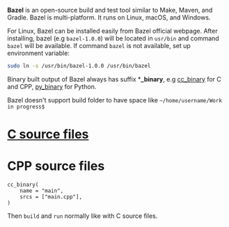 **Bazel** is an open-source build and test tool similar to Make, Maven, and Gradle. Bazel is multi-platform. It runs on Linux, macOS, and Windows. 

For Linux, Bazel can be installed easily from Bazel official webpage. After installing, bazel (e.g ``bazel-1.0.0``) will be located in ``usr/bin`` and command ``bazel`` will be available. If command ``bazel`` is not available, set up environment variable:

```sh
sudo ln -s /usr/bin/bazel-1.0.0 /usr/bin/bazel
```

Binary built output of Bazel always has suffix ***_binary**, e.g [cc_binary](https://github.com/TranPhucVinh/C/blob/master/Environment/Bazel.md) for C and CPP, [py_binary](https://github.com/TranPhucVinh/Python/tree/master/Introduction#bazel) for Python.

Bazel doesn't support build folder to have space like ``~/home/username/Work in progress$``

# [C source files](https://github.com/TranPhucVinh/C/blob/master/Environment/Bazel.md)
# CPP source files

```
cc_binary(
    name = "main",
    srcs = ["main.cpp"],
)
```

Then ``build`` and ``run`` normally like with C source files.
